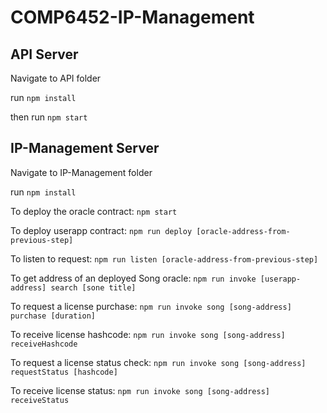 # COMP6452-IP-Management

## API Server

Navigate to API folder

run `npm install`

then run `npm start`

## IP-Management Server

Navigate to IP-Management folder

run `npm install`

To deploy the oracle contract: `npm start`

To deploy userapp contract: `npm run deploy [oracle-address-from-previous-step]`

To listen to request: `npm run listen [oracle-address-from-previous-step]`

To get address of an deployed Song oracle: `npm run invoke [userapp-address] search [sone title]`

To request a license purchase: `npm run invoke song [song-address] purchase [duration]`

To receive license hashcode: `npm run invoke song [song-address] receiveHashcode`

To request a license status check: `npm run invoke song [song-address] requestStatus [hashcode]`

To receive license status: `npm run invoke song [song-address] receiveStatus`

